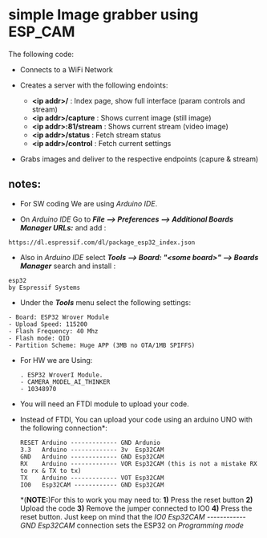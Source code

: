 # simple Image grabber using ESP_CAM 

The following code: 

- Connects to a WiFi Network
- Creates a server with the following endoints:
  - **\<ip addr\>/** : Index page, show full interface (param controls and stream)
  - **\<ip addr\>/capture** : Shows current image (still image) 
  - **\<ip addr\>:81/stream** : Shows current stream (video image)
  - **\<ip addr\>/status** : Fetch stream status
  - **\<ip addr\>/control** : Fetch current settings

- Grabs images and deliver to the respective endpoints (capure & stream) 

## notes:
 - For SW coding We are using _Arduino IDE_. 
 
 - On _Arduino IDE_ Go to _**File --> Preferences --> Additional Boards Manager URLs:**_ and add : 
  
  ``` 
  https://dl.espressif.com/dl/package_esp32_index.json
   ```
   
 - Also in _Arduino IDE_ select _**Tools --> Board: "\<some board\>" --> Boards Manager**_ search and install :
  
  ```  
  esp32
  by Espressif Systems
  ```
  
-  Under the _**Tools**_ menu select the following settings:

  ```
  - Board: ESP32 Wrover Module
  - Upload Speed: 115200
  - Flash Frequency: 40 Mhz
  - Flash mode: QIO
  - Partition Scheme: Huge APP (3MB no OTA/1MB SPIFFS)
  ```
  
- For HW we are Using: 
  
  ```
  . ESP32 WroverI Module.
  - CAMERA_MODEL_AI_THINKER
  - 10348970
  ```
  
- You will need an FTDI module to upload your code. 
- Instead of FTDI, You can upload your code using an arduino UNO with the following connection*:
  ```
  RESET Arduino ------------- GND Ardunio 
  3.3   Arduino ------------- 3v  Esp32CAM 
  GND   Arduino ------------- GND Esp32CAM
  RX    Arduino ------------- VOR Esp32CAM (this is not a mistake RX to rx & TX to tx)
  TX    Arduino ------------- VOT Esp32CAM
  IO0   Esp32CAM ------------ GND Esp32CAM
  ```
  *(**NOTE:**)For this to work you may need to: **1)** Press the reset button **2)** Upload the code **3)** Remove the jumper connected to IO0 **4)** Press the reset button. Just keep on mind that the _IO0   Esp32CAM ------------ GND Esp32CAM_ connection sets the ESP32 on _Programming mode_
